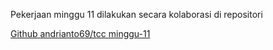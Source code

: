 Pekerjaan minggu 11 dilakukan secara kolaborasi di repositori

[Github andrianto69/tcc minggu-11](https://github.com/andrianto69/tcc/tree/master/minggu-11)
